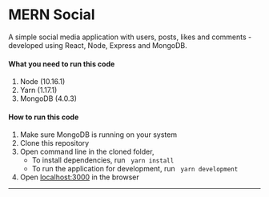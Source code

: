 # MERN Social

A simple social media application with users, posts, likes and comments - developed using React, Node, Express and MongoDB. 

#### What you need to run this code
1. Node (10.16.1)
2. Yarn (1.17.1)
3. MongoDB (4.0.3)

####  How to run this code
1. Make sure MongoDB is running on your system 
2. Clone this repository
3. Open command line in the cloned folder,
   - To install dependencies, run ```  yarn install  ```
   - To run the application for development, run ```  yarn development  ```
4. Open [localhost:3000](http://localhost:3000/) in the browser
---- 

